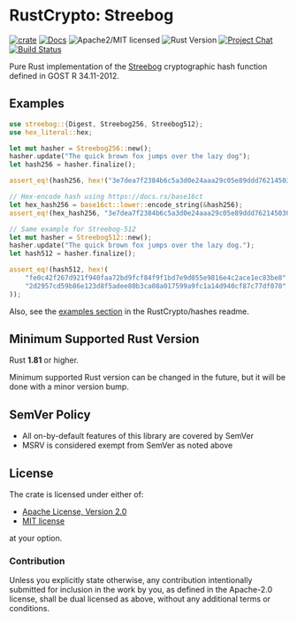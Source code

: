 # RustCrypto: Streebog

[![crate][crate-image]][crate-link]
[![Docs][docs-image]][docs-link]
![Apache2/MIT licensed][license-image]
![Rust Version][rustc-image]
[![Project Chat][chat-image]][chat-link]
[![Build Status][build-image]][build-link]

Pure Rust implementation of the [Streebog] cryptographic hash function defined in GOST R 34.11-2012.

## Examples

```rust
use streebog::{Digest, Streebog256, Streebog512};
use hex_literal::hex;

let mut hasher = Streebog256::new();
hasher.update("The quick brown fox jumps over the lazy dog");
let hash256 = hasher.finalize();

assert_eq!(hash256, hex!("3e7dea7f2384b6c5a3d0e24aaa29c05e89ddd762145030ec22c71a6db8b2c1f4"));

// Hex-encode hash using https://docs.rs/base16ct
let hex_hash256 = base16ct::lower::encode_string(&hash256);
assert_eq!(hex_hash256, "3e7dea7f2384b6c5a3d0e24aaa29c05e89ddd762145030ec22c71a6db8b2c1f4");

// Same example for Streebog-512
let mut hasher = Streebog512::new();
hasher.update("The quick brown fox jumps over the lazy dog.");
let hash512 = hasher.finalize();

assert_eq!(hash512, hex!(
    "fe0c42f267d921f940faa72bd9fcf84f9f1bd7e9d055e9816e4c2ace1ec83be8"
    "2d2957cd59b86e123d8f5adee80b3ca08a017599a9fc1a14d940cf87c77df070"
));
```

Also, see the [examples section] in the RustCrypto/hashes readme.

## Minimum Supported Rust Version

Rust **1.81** or higher.

Minimum supported Rust version can be changed in the future, but it will be
done with a minor version bump.

## SemVer Policy

- All on-by-default features of this library are covered by SemVer
- MSRV is considered exempt from SemVer as noted above

## License

The crate is licensed under either of:

* [Apache License, Version 2.0](http://www.apache.org/licenses/LICENSE-2.0)
* [MIT license](http://opensource.org/licenses/MIT)

at your option.

### Contribution

Unless you explicitly state otherwise, any contribution intentionally submitted
for inclusion in the work by you, as defined in the Apache-2.0 license, shall be
dual licensed as above, without any additional terms or conditions.

[//]: # (badges)

[crate-image]: https://img.shields.io/crates/v/streebog.svg
[crate-link]: https://crates.io/crates/streebog
[docs-image]: https://docs.rs/streebog/badge.svg
[docs-link]: https://docs.rs/streebog/
[license-image]: https://img.shields.io/badge/license-Apache2.0/MIT-blue.svg
[rustc-image]: https://img.shields.io/badge/rustc-1.81+-blue.svg
[chat-image]: https://img.shields.io/badge/zulip-join_chat-blue.svg
[chat-link]: https://rustcrypto.zulipchat.com/#narrow/stream/260041-hashes
[build-image]: https://github.com/RustCrypto/hashes/workflows/streebog/badge.svg?branch=master
[build-link]: https://github.com/RustCrypto/hashes/actions?query=workflow%3Astreebog

[//]: # (general links)

[Streebog]: https://en.wikipedia.org/wiki/Streebog
[examples section]: https://github.com/RustCrypto/hashes#Examples
